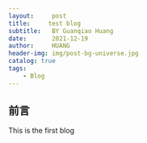 ```yaml
---
layout:     post
title:     test blog
subtitle:   BY Guanqiao Huang
date:       2021-12-19
author:     HUANG
header-img: img/post-bg-universe.jpg
catalog: true
tags:
    - Blog
---
```

## 前言
This is the first blog